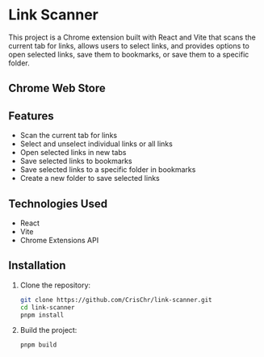 # Link Scanner

This project is a Chrome extension built with React and Vite that scans the current tab for links, allows users to select links, and provides options to open selected links, save them to bookmarks, or save them to a specific folder.

## Chrome Web Store


## Features

- Scan the current tab for links
- Select and unselect individual links or all links
- Open selected links in new tabs
- Save selected links to bookmarks
- Save selected links to a specific folder in bookmarks
- Create a new folder to save selected links

## Technologies Used

- React
- Vite
- Chrome Extensions API

## Installation

1. Clone the repository:
   ```sh
   git clone https://github.com/CrisChr/link-scanner.git
   cd link-scanner
   pnpm install
   ```
2. Build the project:
   ```sh
   pnpm build
   ```